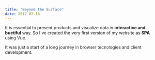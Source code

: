 ```yaml
---
title: "Beyond the Surface"
date: 2017-07-16
---
```


It is essential to present products and visualize data in **interactive and buetiful** way. So I've created the very first version of my website as **SPA** using Vue.

It was just a start of a long journey in browser tecnologies and client development. 
